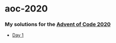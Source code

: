 # aoc-2020
### My solutions for the [Advent of Code 2020](https://adventofcode.com/2020/)

- [Day 1](https://github.com/dylanbuchi/aoc-2020/blob/main/day1/day1.py)
